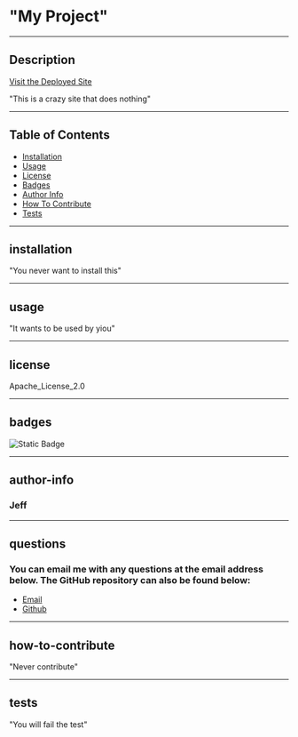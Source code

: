 # "My Project"

---

## Description

[Visit the Deployed Site](myproject.github.com)

"This is a crazy site that does nothing"

---

## Table of Contents

- [Installation](#installation)
- [Usage](#usage)
- [License](#license)
- [Badges](#badges)
- [Author Info](#author-info)
- [How To Contribute](#how-to-contribute)
- [Tests](#tests)

---

## installation

"You never want to install this"

---

## usage

"It wants to be used by yiou"

---

## license

Apache_License_2.0

---

## badges
![Static Badge](https://img.shields.io/badge/License-Apache_License_2.0-blue)

---

## author-info

### Jeff

---

## questions

### You can email me with any questions at the email address below. The GitHub repository can also be found below:

* [Email](jdn@gmail.com)
* [Github](githubURL.com/jeff)

---

## how-to-contribute

"Never contribute"

---

## tests

"You will fail the test"